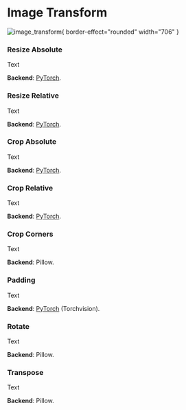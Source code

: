 # Image Transform

![image_transform](image_transform.png){ border-effect="rounded" width="706" }

### Resize Absolute

Text

**Backend**: <a href="Modules.md" anchor="pytorch" summary="Image processing with pure Tensor without transformations.">PyTorch</a>.

### Resize Relative

Text

**Backend**: <a href="Modules.md" anchor="pytorch" summary="Image processing with pure Tensor without transformations.">PyTorch</a>.

### Crop Absolute

Text

**Backend**: <a href="Modules.md" anchor="pytorch" summary="Image processing with pure Tensor without transformations.">PyTorch</a>.

### Crop Relative

Text

**Backend**: <a href="Modules.md" anchor="pytorch" summary="Image processing with pure Tensor without transformations.">PyTorch</a>.

### Crop Corners

Text

**Backend**: Pillow.

### Padding

Text

**Backend**: <a href="Modules.md" anchor="pytorch" summary="Image processing with pure Tensor without transformations.">PyTorch</a> (Torchvision).

### Rotate

Text

**Backend**: Pillow.

### Transpose

Text

**Backend**: Pillow.

